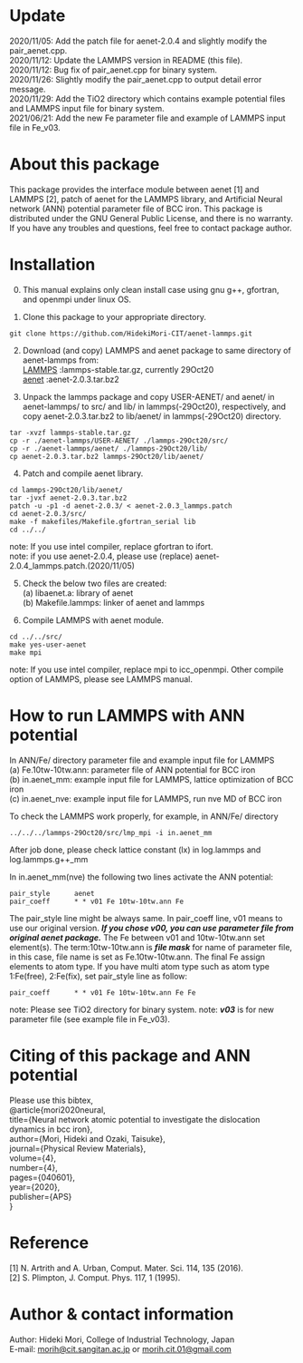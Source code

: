 # Update
2020/11/05: Add the patch file for aenet-2.0.4 and slightly modify the pair_aenet.cpp.  
2020/11/12: Update the LAMMPS version in README (this file).  
2020/11/12: Bug fix of pair_aenet.cpp for binary system.  
2020/11/26: Slightly modify the pair_aenet.cpp to output detail error message.  
2020/11/29: Add the TiO2 directory which contains example potential files and LAMMPS input file for binary system.  
2021/06/21: Add the new Fe parameter file and example of LAMMPS input file in Fe_v03. 

# About this package

This package provides the interface module between aenet [1] and LAMMPS [2], patch of aenet for the LAMMPS library, and Artificial Neural network (ANN) potential parameter file of BCC iron.
This package is distributed under the GNU General Public License, and there is no warranty.
If you have any troubles and questions, feel free to contact package author.

# Installation

0. This manual explains only clean install case using gnu g++, gfortran, and openmpi under linux OS. 
  
1. Clone this package to your appropriate directory.
``` 
git clone https://github.com/HidekiMori-CIT/aenet-lammps.git
```

2. Download (and copy) LAMMPS and aenet package to same directory of aenet-lammps from:  
[LAMMPS](https://lammps.sandia.gov/) :lammps-stable.tar.gz, currently 29Oct20  
[aenet](http://ann.atomistic.net/) :aenet-2.0.3.tar.bz2  

3. Unpack the lammps package and copy USER-AENET/ and aenet/ in aenet-lammps/ to src/ and lib/ in lammps(-29Oct20), respectively, and copy aenet-2.0.3.tar.bz2 to lib/aenet/ in lammps(-29Oct20) directory.
```
tar -xvzf lammps-stable.tar.gz
cp -r ./aenet-lammps/USER-AENET/ ./lammps-29Oct20/src/
cp -r ./aenet-lammps/aenet/ ./lammps-29Oct20/lib/
cp aenet-2.0.3.tar.bz2 lammps-29Oct20/lib/aenet/
```

4. Patch and compile aenet library.
```
cd lammps-29Oct20/lib/aenet/
tar -jvxf aenet-2.0.3.tar.bz2
patch -u -p1 -d aenet-2.0.3/ < aenet-2.0.3_lammps.patch
cd aenet-2.0.3/src/
make -f makefiles/Makefile.gfortran_serial lib
cd ../../
```
note: If you use intel compiler, replace gfortran to ifort.  
note: if you use aenet-2.0.4, please use (replace) aenet-2.0.4_lammps.patch.(2020/11/05)  

5. Check the below two files are created:  
(a) libaenet.a: library of aenet  
(b) Makefile.lammps: linker of aenet and lammps  

6. Compile LAMMPS with aenet module.
```
cd ../../src/
make yes-user-aenet
make mpi
```
note: If you use intel compiler, replace mpi to icc_openmpi. Other compile option of LAMMPS, please see LAMMPS manual.

# How to run LAMMPS with ANN potential

In ANN/Fe/ directory parameter file and example input file for LAMMPS  
(a) Fe.10tw-10tw.ann: parameter file of ANN potential for BCC iron   
(b) in.aenet_mm: example input file for LAMMPS, lattice optimization of BCC iron  
(c) in.aenet_nve: example input file for LAMMPS, run nve MD of BCC iron  

To check the LAMMPS work properly, for example, in ANN/Fe/ directory
```
../../../lammps-29Oct20/src/lmp_mpi -i in.aenet_mm
```
After job done, please check lattice constant (lx) in log.lammps and log.lammps.g++_mm

In in.aenet_mm(nve) the following two lines activate the ANN potential:
```
pair_style      aenet
pair_coeff      * * v01 Fe 10tw-10tw.ann Fe
```

The pair_style line might be always same.
In pair_coeff line, v01 means to use our original version. 
**_If you chose v00, you can use parameter file from original aenet package._**
The Fe between v01 and 10tw-10tw.ann set element(s).
The term:10tw-10tw.ann is **_file mask_** for name of parameter file, in this case, file name is set as Fe.10tw-10tw.ann.
The final Fe assign elements to atom type.
If you have multi atom type such as atom type 1:Fe(free), 2:Fe(fix), set pair_style line as follow:  
```
pair_coeff      * * v01 Fe 10tw-10tw.ann Fe Fe 
```
note: Please see TiO2 directory for binary system.
note: **_v03_** is for new parameter file (see example file in Fe_v03).

# Citing of this package and ANN potential
Please use this bibtex,  
@article{mori2020neural,  
  title={Neural network atomic potential to investigate the dislocation dynamics in bcc iron},  
  author={Mori, Hideki and Ozaki, Taisuke},  
  journal={Physical Review Materials},  
  volume={4},  
  number={4},  
  pages={040601},  
  year={2020},  
  publisher={APS}  
}

# Reference
[1] N. Artrith and A. Urban, Comput. Mater. Sci. 114, 135 (2016).  
[2] S. Plimpton, J. Comput. Phys. 117, 1 (1995).  
 

# Author & contact information
Author: Hideki Mori, College of Industrial Technology, Japan  
E-mail: morih@cit.sangitan.ac.jp or morih.cit.01@gmail.com

